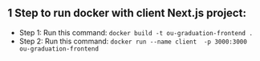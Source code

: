 ## 1 Step to run docker with client Next.js project:
- Step 1: Run this command: `docker build -t ou-graduation-frontend .`
- Step 2: Run this command: `docker run --name client  -p 3000:3000 ou-graduation-frontend`